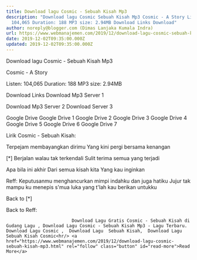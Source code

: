 ```yaml
---
title: Download lagu Cosmic - Sebuah Kisah Mp3
description: "Download lagu Cosmic Sebuah Kisah Mp3 Cosmic - A Story Listen:
  104,065 Duration: 188 MP3 size: 2.94MB Download Links Download"
author: noreply@blogger.com (Dimas Lanjaka Kumala Indra)
url: https://www.webmanajemen.com/2019/12/download-lagu-cosmic-sebuah-kisah-mp3.html
date: 2019-12-02T09:35:00.000Z
updated: 2019-12-02T09:35:00.000Z
---
```


Download lagu Cosmic - Sebuah Kisah Mp3

  Cosmic - A Story 

  Listen: 104,065 
  Duration: 188 
  MP3 size: 2.94MB 

  Download Links 
  Download Mp3 Server 1 

  Download Mp3 Server 2 
  Download Server 3 


  Google Drive   Google Drive 1 
  Google Drive 2 
  Google Drive 3 
  Google Drive 4 
  Google Drive 5 
  Google Drive 6 
  Google Drive 7 


                             
Lirik Cosmic - Sebuah Kisah:
                             
Terpejam membayangkan dirimu
  Yang kini pergi bersama kenangan
  
  [*]
  Berjalan walau tak terkendali
  Sulit terima semua yang terjadi
  
  Apa bila ini akhir
  Dari semua kisah kita
  Yang kau inginkan
  
  Reff:
  Keputusanmu menghancurkan mimpi indahku dan juga hatiku
  Jujur tak mampu ku menepis s'mua luka yang t'lah kau berikan untukku
  
  Back to [*]
  
  Back to Reff:                                 
                                 
                             Download Lagu Gratis Cosmic - Sebuah Kisah di Gudang Lagu , Download Lagu Cosmic - Sebuah Kisah Mp3 - Lagu Terbaru.                                                         Download Lagu Cosmic ,  Download Lagu  Sebuah Kisah,  Download Lagu  Sebuah Kisah Cosmic<hr/> <a href="https://www.webmanajemen.com/2019/12/download-lagu-cosmic-sebuah-kisah-mp3.html" rel="follow" class="button" id="read-more">Read More</a>
